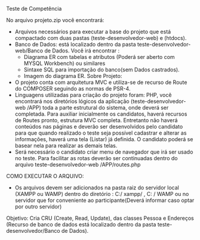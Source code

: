 Teste de Competência 

No arquivo projeto.zip você encontrará: 
- Arquivos necessários para executar a base do projeto que está compactado  com duas pastas  (teste-desenvolvedor-web) e (htdocs).
- Banco de Dados: está localizado dentro da pasta teste-desenvolvedor-web/Banco de Dados. Você irá encontrar : 
	- Diagrama ER com tabelas e atributos (Poderá ser aberto com MYSQL Workbench) ou similares
	- Sintaxe SQL para importação do banco(sem Dados castrados).
	- Imagem do diagrama ER.
Sobre Projeto:
- O projeto conta com arquitetura MVC e utiliza-se de recurso de Route do COMPOSER seguindo as normas de PSR-4.
- Linguagens utilizadas para criação do projeto foram: PHP, você encontrará nos diretórios lógicos da aplicação (teste-desenvolvedor-web /APP) toda a parte estrutural do sistema, onde deverá ser completada. 
Para auxiliar inicialmente os candidatos, haverá recursos de Routes pronto, estrutura MVC completa. Entretanto não haverá conteúdos nas páginas e deverão ser desenvolvidos pelo candidato para que quando realizado o teste seja possível cadastrar e alterar as informações, haverá uma tela (Listar) já definida. O candidato poderá se basear nela para realizar as demais telas. 
- Será necessário o candidato criar menu de navegador que irá ser usado no teste. Para facilitar as rotas deverão ser continuadas dentro do arquivo teste-desenvolvedor-web /APP/routes.php

COMO EXECUTAR O ARQUIVO:
- Os arquivos devem ser adicionados na pasta raiz do servidor local (XAMPP ou WAMP) dentro do diretório : C:/ xampp/  ,  C: / WAMP ou no servidor que for conveniente ao participante(Deverá informar caso optar por outro servidor)

Objetivo: Cria CRU (Create, Read, Update), das classes Pessoa e Endereços (Recurso de banco de dados está localizado dentro da pasta teste-desenvolvedor/Banco de Dados). 
 

